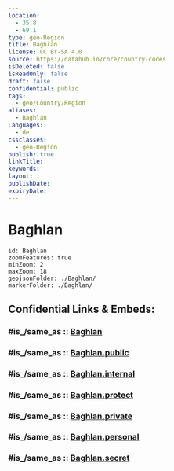 ```yaml
---
location:
  - 35.8
  - 69.1
type: geo-Region
title: Baghlan
license: CC BY-SA 4.0
source: https://datahub.io/core/country-codes
isDeleted: false
isReadOnly: false
draft: false
confidential: public
tags:
  - geo/Country/Region
aliases:
  - Baghlan
Languages:
  - de
cssclasses:
  - geo-Region
publish: true
linkTitle:
keywords:
layout:
publishDate:
expiryDate:
---
```


# Baghlan

```leaflet
id: Baghlan
zoomFeatures: true 
minZoom: 2 
maxZoom: 18
geojsonFolder: ./Baghlan/
markerFolder: ./Baghlan/
```


## Confidential Links & Embeds: 

### #is_/same_as :: [Baghlan](/_Standards/Earth/Continent/Asia/Asia~Central/Afghanistan/provinces~Afghanistan/Baghlan.md) 

### #is_/same_as :: [Baghlan.public](/_public/Earth/Continent/Asia/Asia~Central/Afghanistan/provinces~Afghanistan/Baghlan.public.md) 

### #is_/same_as :: [Baghlan.internal](/_internal/Earth/Continent/Asia/Asia~Central/Afghanistan/provinces~Afghanistan/Baghlan.internal.md) 

### #is_/same_as :: [Baghlan.protect](/_protect/Earth/Continent/Asia/Asia~Central/Afghanistan/provinces~Afghanistan/Baghlan.protect.md) 

### #is_/same_as :: [Baghlan.private](/_private/Earth/Continent/Asia/Asia~Central/Afghanistan/provinces~Afghanistan/Baghlan.private.md) 

### #is_/same_as :: [Baghlan.personal](/_personal/Earth/Continent/Asia/Asia~Central/Afghanistan/provinces~Afghanistan/Baghlan.personal.md) 

### #is_/same_as :: [Baghlan.secret](/_secret/Earth/Continent/Asia/Asia~Central/Afghanistan/provinces~Afghanistan/Baghlan.secret.md)

